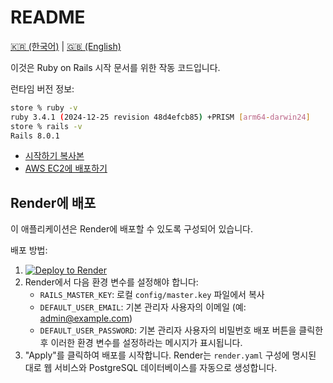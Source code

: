 # README

[🇰🇷 (한국어)](./README_KO.md) | [🇬🇧 (English)](./README.md)

이것은 Ruby on Rails 시작 문서를 위한 작동 코드입니다.

런타임 버전 정보:

```bash
store % ruby -v
ruby 3.4.1 (2024-12-25 revision 48d4efcb85) +PRISM [arm64-darwin24]
store % rails -v
Rails 8.0.1
```

- [시작하기 복사본](getting_started_ko.md)
- [AWS EC2에 배포하기](deploy_to_ec2.md)

## Render에 배포

이 애플리케이션은 Render에 배포할 수 있도록 구성되어 있습니다.

배포 방법:

1. [![Deploy to Render](https://render.com/images/deploy-to-render-button.svg)](https://render.com/deploy?repo=https://github.com/sh1nj1/ror_getting_started)
2. Render에서 다음 환경 변수를 설정해야 합니다:
   - `RAILS_MASTER_KEY`: 로컬 `config/master.key` 파일에서 복사
   - `DEFAULT_USER_EMAIL`: 기본 관리자 사용자의 이메일 (예: admin@example.com)
   - `DEFAULT_USER_PASSWORD`: 기본 관리자 사용자의 비밀번호
   배포 버튼을 클릭한 후 이러한 환경 변수를 설정하라는 메시지가 표시됩니다.
3. "Apply"를 클릭하여 배포를 시작합니다. Render는 `render.yaml` 구성에 명시된 대로 웹 서비스와 PostgreSQL 데이터베이스를 자동으로 생성합니다.
